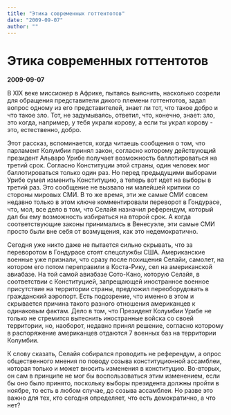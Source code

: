```yaml
---
title: "Этика современных готтентотов"
date: "2009-09-07"
author: ""
---
```


# Этика современных готтентотов

**2009-09-07** 

В XIX веке миссионер в Африке, пытаясь выяснить, насколько созрели для обращения представители дикого племени готтентотов, задал вопрос одному из его представителей, знает ли тот, что такое добро и что такое зло. Тот, не задумываясь, ответил, что, конечно, знает: зло, это когда, например, у тебя украли корову, а если ты украл корову - это, естественно, добро.

Этот рассказ, вспоминается, когда читаешь сообщения о том, что парламент Колумбии принял закон, согласно которому действующий президент Альваро Урибе получает возможность баллотироваться на третий срок. Согласно Конституции этой страны, один человек мог баллотироваться только один раз. Но перед предыдущими выборами Урибе сумел изменить Конституцию, а теперь вот идет на выборы в третий раз. Это сообщение не вызвало ни малейшей критики со стороны мировых СМИ. В то же время, эти же самые СМИ совсем недавно только в этом ключе комментировали переворот в Гондурасе, что, мол, все дело в том, что Селайя назначил референдум, который дал бы ему возможность избираться на второй срок. А когда соответствующие законы принимались в Венесуэле, эти самые СМИ просто были вне себя от возмущения, как это недемократично.

Сегодня уже никто даже не пытается сильно скрывать, что за переворотом в Гондурасе стоят спецслужбы США. Американские военные уже признали, что сразу после похищения Селайи, самолет, на котором его потом переправили в Коста-Рику, сел на американской авиабазе. На той самой авиабазе Сото-Кано, которую Селайя, в соответствии с Конституцией, запрещающей иностранное военное присутствие на территории страны, предложил переоборудовать в гражданский аэропорт. Есть подозрение, что именно в этом и скрывается причина такого разного отношения американцев к одинаковым фактам. Дело в том, что Президент Колумбии Урибе не только не стремится вытеснить иностранные войска со своей территории, но, наоборот, недавно принял решение, согласно которому в распоряжение американцев отдаются 7 военных баз на территории Колумбии.

К слову сказать, Селайя собирался проводить не референдум, а опрос общественного мнения по поводу созыва конституционной ассамблеи, которая только и может вносить изменения в конституцию. Во-вторых, он сам в принципе не мог бы воспользоваться этим изменением, если бы оно было принято, поскольку выборы президента должны пройти в ноябре, то есть в любом случае, до созыва ассамблеи. Но разве это важно для тех, кто сегодня определяет, что есть демократично, а что нет?